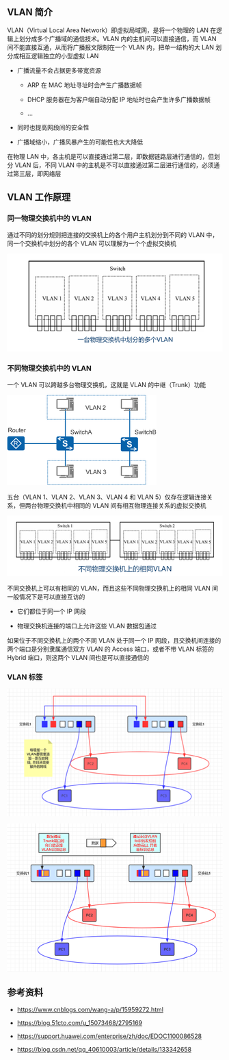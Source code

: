 ## VLAN 简介

VLAN（Virtual Local Area Network）即虚拟局域网，是将一个物理的 LAN 在逻辑上划分成多个广播域的通信技术。VLAN 内的主机间可以直接通信，而 VLAN 间不能直接互通，从而将广播报文限制在一个 VLAN 内，把单一结构的大 LAN 划分成相互逻辑独立的小型虚拟 LAN

- 广播流量不会占据更多带宽资源

  - ARP 在 MAC 地址寻址时会产生广播数据帧

  - DHCP 服务器在为客户端自动分配 IP 地址时也会产生许多广播数据帧

  - ...

- 同时也提高网段间的安全性

- 广播域缩小，广播风暴产生的可能性也大大降低

在物理 LAN 中，各主机是可以直接通过第二层，即数据链路层进行通信的，但划分 VLAN 后，不同 VLAN 中的主机是不可以直接通过第二层进行通信的，必须通过第三层，即网络层

## VLAN 工作原理

### 同一物理交换机中的 VLAN

通过不同的划分规则把连接的交换机上的各个用户主机划分到不同的 VLAN 中，同一个交换机中划分的各个 VLAN 可以理解为一个个虚拟交换机

![img](./.assets/虚拟局域网VLAN/1a4b7ade4d1a7eb47818a638f0add8eb.png)

### 不同物理交换机中的 VLAN

一个 VLAN 可以跨越多台物理交换机，这就是 VLAN 的中继（Trunk）功能

![img](./.assets/虚拟局域网VLAN/vlan1.png)

五台（VLAN 1、VLAN 2、VLAN 3、VLAN 4 和 VLAN 5）仅存在逻辑连接关系，但两台物理交换机中相同的 VLAN 间有相互物理连接关系的虚拟交换机

![img](./.assets/虚拟局域网VLAN/c98603011cc876955bcd1718931d8a30.png)

不同交换机上可以有相同的 VLAN，而且这些不同物理交换机上的相同 VLAN 间一般情况下是可以直接互访的

- 它们都位于同一个 IP 网段

- 物理交换机连接的端口上允许这些 VLAN 数据包通过

如果位于不同交换机上的两个不同 VLAN 处于同一个 IP 网段，且交换机间连接的两个端口是分别隶属通信双方 VLAN 的 Access 端口，或者不带 VLAN 标签的 Hybrid 端口，则这两个 VLAN 间也是可以直接通信的

### VLAN 标签



![img](./.assets/虚拟局域网VLAN/806bc2067a88ee587edd056df32b4556.png)



![img](./.assets/虚拟局域网VLAN/32b5ce099fd7009a03a544616aa1029d.png)

## 参考资料

- <https://www.cnblogs.com/wang-a/p/15959272.html>
- <https://blog.51cto.com/u_15073468/2795169>
- <https://support.huawei.com/enterprise/zh/doc/EDOC1100086528>

- <https://blog.csdn.net/qq_40610003/article/details/133342658>
